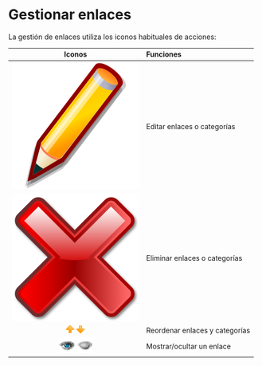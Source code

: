 # Gestionar enlaces

La gestión de enlaces utiliza los iconos habituales de acciones:

| Iconos | Funciones |
| :---: | :--- |
| ![](../../.gitbook/assets/graphics221%20%282%29.svg) | Editar enlaces o categorías |
| ![](../../.gitbook/assets/images158%20%282%29.svg) | Eliminar enlaces o categorías |
| ![](../../.gitbook/assets/images159%20%287%29.png) | Reordenar enlaces y categorías |
| ![](../../.gitbook/assets/images161%20%287%29.png) ![](../../.gitbook/assets/images160%20%287%29.png) | Mostrar/ocultar un enlace |

